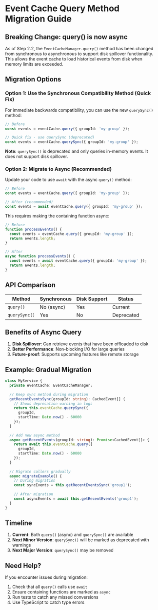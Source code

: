# Event Cache Query Method Migration Guide

## Breaking Change: query() is now async

As of Step 2.2, the `EventCacheManager.query()` method has been changed from synchronous to asynchronous to support disk spillover functionality. This allows the event cache to load historical events from disk when memory limits are exceeded.

## Migration Options

### Option 1: Use the Synchronous Compatibility Method (Quick Fix)

For immediate backwards compatibility, you can use the new `querySync()` method:

```typescript
// Before
const events = eventCache.query({ groupId: 'my-group' });

// Quick fix - use querySync (deprecated)
const events = eventCache.querySync({ groupId: 'my-group' });
```

**Note:** `querySync()` is deprecated and only queries in-memory events. It does not support disk spillover.

### Option 2: Migrate to Async (Recommended)

Update your code to use `await` with the async `query()` method:

```typescript
// Before
const events = eventCache.query({ groupId: 'my-group' });

// After (recommended)
const events = await eventCache.query({ groupId: 'my-group' });
```

This requires making the containing function async:

```typescript
// Before
function processEvents() {
  const events = eventCache.query({ groupId: 'my-group' });
  return events.length;
}

// After
async function processEvents() {
  const events = await eventCache.query({ groupId: 'my-group' });
  return events.length;
}
```

## API Comparison

| Method | Synchronous | Disk Support | Status |
|--------|------------|--------------|---------|
| `query()` | No (async) | Yes | Current |
| `querySync()` | Yes | No | Deprecated |

## Benefits of Async Query

1. **Disk Spillover**: Can retrieve events that have been offloaded to disk
2. **Better Performance**: Non-blocking I/O for large queries
3. **Future-proof**: Supports upcoming features like remote storage

## Example: Gradual Migration

```typescript
class MyService {
  private eventCache: EventCacheManager;
  
  // Keep sync method during migration
  getRecentEventsSync(groupId: string): CachedEvent[] {
    // Shows deprecation warning in logs
    return this.eventCache.querySync({ 
      groupId,
      startTime: Date.now() - 60000 
    });
  }
  
  // Add new async method
  async getRecentEvents(groupId: string): Promise<CachedEvent[]> {
    return await this.eventCache.query({ 
      groupId,
      startTime: Date.now() - 60000 
    });
  }
  
  // Migrate callers gradually
  async migrateExample() {
    // During migration
    const syncEvents = this.getRecentEventsSync('group1');
    
    // After migration
    const asyncEvents = await this.getRecentEvents('group1');
  }
}
```

## Timeline

1. **Current**: Both `query()` (async) and `querySync()` are available
2. **Next Minor Version**: `querySync()` will be marked as deprecated with warnings
3. **Next Major Version**: `querySync()` may be removed

## Need Help?

If you encounter issues during migration:
1. Check that all `query()` calls use `await`
2. Ensure containing functions are marked as `async`
3. Run tests to catch any missed conversions
4. Use TypeScript to catch type errors